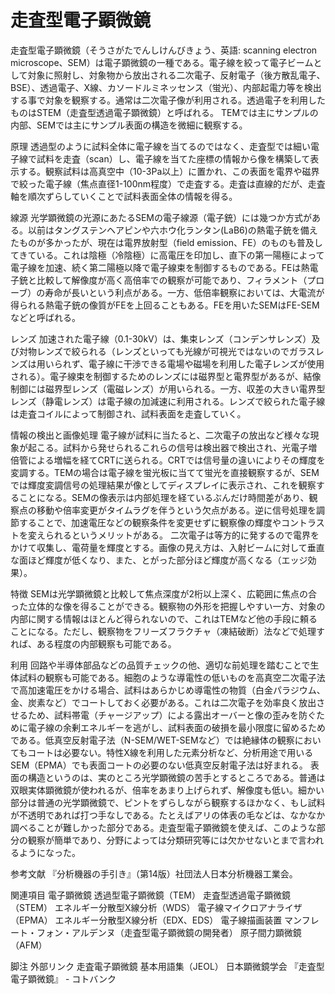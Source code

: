 # 走査型電子顕微鏡

走査型電子顕微鏡（そうさがたでんしけんびきょう、英語: scanning electron microscope、SEM）は電子顕微鏡の一種である。電子線を絞って電子ビームとして対象に照射し、対象物から放出される二次電子、反射電子（後方散乱電子、BSE）、透過電子、X線、カソードルミネッセンス（蛍光）、内部起電力等を検出する事で対象を観察する。通常は二次電子像が利用される。透過電子を利用したものはSTEM（走査型透過電子顕微鏡）と呼ばれる。
TEMでは主にサンプルの内部、SEMでは主にサンプル表面の構造を微細に観察する。

原理
透過型のように試料全体に電子線を当てるのではなく、走査型では細い電子線で試料を走査（scan）し、電子線を当てた座標の情報から像を構築して表示する。観察試料は高真空中（10-3Pa以上）に置かれ、この表面を電界や磁界で絞った電子線（焦点直径1-100nm程度）で走査する。走査は直線的だが、走査軸を順次ずらしていくことで試料表面全体の情報を得る。

線源
光学顕微鏡の光源にあたるSEMの電子線源（電子銃）には幾つか方式がある。以前はタングステンヘアピンや六ホウ化ランタン(LaB6)の熱電子銃を備えたものが多かったが、現在は電界放射型（field emission、FE）のものも普及してきている。これは陰極（冷陰極）に高電圧を印加し、直下の第一陽極によって電子線を加速、続く第二陽極以降で電子線束を制御するものである。FEは熱電子銃と比較して解像度が高く高倍率での観察が可能であり、フィラメント（プローブ）の寿命が長いという利点がある。一方、低倍率観察においては、大電流が得られる熱電子銃の像質がFEを上回ることもある。FEを用いたSEMはFE-SEMなどと呼ばれる。

レンズ
加速された電子線（0.1-30kV）は、集束レンズ（コンデンサレンズ）及び対物レンズで絞られる（レンズといっても光線が可視光ではないのでガラスレンズは用いられず、電子線に干渉できる電場や磁場を利用した電子レンズが使用される）。電子線束を制御するためのレンズには磁界型と電界型があるが、結像制御には磁界型レンズ（電磁レンズ）が用いられる。一方、収差の大きい電界型レンズ（静電レンズ）は電子線の加減速に利用される。レンズで絞られた電子線は走査コイルによって制御され、試料表面を走査していく。

情報の検出と画像処理
電子線が試料に当たると、二次電子の放出など様々な現象が起こる。試料から発せられるこれらの信号は検出器で検出され、光電子増倍管による増幅を経てCRTに送られる。CRTでは信号量の違いによりその輝度を変調する。TEMの場合は電子線を蛍光板に当てて蛍光を直接観察するが、SEMでは輝度変調信号の処理結果が像としてディスプレイに表示され、これを観察することになる。SEMの像表示は内部処理を経ているぶんだけ時間差があり、観察点の移動や倍率変更がタイムラグを伴うという欠点がある。逆に信号処理を調節することで、加速電圧などの観察条件を変更せずに観察像の輝度やコントラストを変えられるというメリットがある。
二次電子は等方的に発するので電界をかけて収集し、電荷量を輝度とする。画像の見え方は、入射ビームに対して垂直な面ほど輝度が低くなり、また、とがった部分ほど輝度が高くなる（エッジ効果）。

特徴
SEMは光学顕微鏡と比較して焦点深度が2桁以上深く、広範囲に焦点の合った立体的な像を得ることができる。観察物の外形を把握しやすい一方、対象の内部に関する情報はほとんど得られないので、これはTEMなど他の手段に頼ることになる。ただし、観察物をフリーズフラクチャ（凍結破断）法などで処理すれば、ある程度の内部観察も可能である。

利用
回路や半導体部品などの品質チェックの他、適切な前処理を踏むことで生体試料の観察も可能である。細胞のような導電性の低いものを高真空二次電子法で高加速電圧をかける場合、試料はあらかじめ導電性の物質（白金パラジウム、金、炭素など）でコートしておく必要がある。これは二次電子を効率良く放出させるため、試料帯電（チャージアップ）による露出オーバーと像の歪みを防ぐために電子線の余剰エネルギーを逃がし、試料表面の破損を最小限度に留めるためである。低真空反射電子法（N-SEM/WET-SEMなど）では絶縁体の観察においてもコートは必要ない。特性X線を利用した元素分析など、分析用途で用いるSEM（EPMA）でも表面コートの必要のない低真空反射電子法は好まれる。
表面の構造というのは、実のところ光学顕微鏡の苦手とするところである。普通は双眼実体顕微鏡が使われるが、倍率をあまり上げられず、解像度も低い。細かい部分は普通の光学顕微鏡で、ピントをずらしながら観察するほかなく、もし試料が不透明であれば打つ手なしである。たとえばアリの体表の毛などは、なかなか調べることが難しかった部分である。走査型電子顕微鏡を使えば、このような部分の観察が簡単であり、分野によっては分類研究等には欠かせないとまで言われるようになった。

参考文献
『分析機器の手引き』（第14版）社団法人日本分析機器工業会。

関連項目
電子顕微鏡
透過型電子顕微鏡（TEM）
走査型透過電子顕微鏡（STEM）
エネルギー分散型X線分析（WDS）
電子線マイクロアナライザ（EPMA）
エネルギー分散型X線分析（EDX、EDS）
電子線描画装置
マンフレート・フォン・アルデンヌ（走査型電子顕微鏡の開発者）
原子間力顕微鏡（AFM）

脚注
外部リンク
走査電子顕微鏡 基本用語集（JEOL）
日本顕微鏡学会
『走査型電子顕微鏡』 - コトバンク